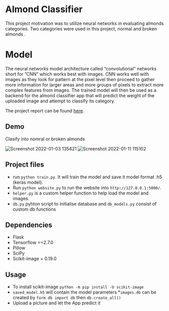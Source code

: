 # Almond Classifier 
This project motivation was to utilize neural networks in evaluating almonds categories. Two categories were used in this project, normal and broken almonds . 

# Model
The neural networks model architecture called “convolutional” networks short for “CNN” which works best with images. CNN works well with images as they look for pattern at the pixel level then proceed to gather more information for larger areas and more groups of pixels to extract more complex features from images. The trained model will then be used as a backend for the almond classifier app that will predict the weight of the uploaded image and attempt to classify its category. 

The project report can be found [here](report.pdf).

## Demo 
Clasify into nomral or broken almonds

![Screenshot 2022-01-03 135421](https://user-images.githubusercontent.com/83282165/148902586-ab165a4c-14fa-4cbf-b50d-8b5c77a6f1e8.jpg)
![Screenshot 2022-01-11 115102](https://user-images.githubusercontent.com/83282165/148902582-e1e32d5a-d0ee-4be5-b416-52cac0c52e96.jpg)


## Project files
* run `python train.py`. It will train the model and save it model format .h5 (keras model). 
* Run `python website.py` to run the website into `http://127.0.0.1:5000/`. 
* `helper.py` is a custom helper function to help load the model and images.
* `db.py` pyhton script to initialise database and `db_models.py` consist of custom db functions 

## Dependencies
* Flask
* Tensorflow ==2.7.0
* Pillow 
* SciPy
* Scikit-image = 0.19.0


## Usage
* To install scikit-image `python -m pip install -U scikit-image `
* `saved_model.h5` will contain the model parameters 
*`images.db` can be created by `form db import db` then `db.create_all()`
*  Upload a picture and let the App predict it 


